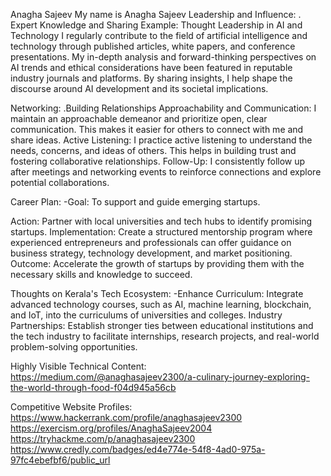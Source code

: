 Anagha Sajeev
My name is Anagha Sajeev
Leadership and Influence:
. Expert Knowledge and Sharing Example: Thought Leadership in AI and Technology I regularly contribute to the field of artificial intelligence and technology through published articles, white papers, and conference presentations. My in-depth analysis and forward-thinking perspectives on AI trends and ethical considerations have been featured in reputable industry journals and platforms. By sharing insights, I help shape the discourse around AI development and its societal implications.

Networking:
.Building Relationships Approachability and Communication: I maintain an approachable demeanor and prioritize open, clear communication. This makes it easier for others to connect with me and share ideas. Active Listening: I practice active listening to understand the needs, concerns, and ideas of others. This helps in building trust and fostering collaborative relationships. Follow-Up: I consistently follow up after meetings and networking events to reinforce connections and explore potential collaborations.

Career Plan:
-Goal: To support and guide emerging startups.

Action: Partner with local universities and tech hubs to identify promising startups. Implementation: Create a structured mentorship program where experienced entrepreneurs and professionals can offer guidance on business strategy, technology development, and market positioning. Outcome: Accelerate the growth of startups by providing them with the necessary skills and knowledge to succeed.

Thoughts on Kerala's Tech Ecosystem:
-Enhance Curriculum: Integrate advanced technology courses, such as AI, machine learning, blockchain, and IoT, into the curriculums of universities and colleges. Industry Partnerships: Establish stronger ties between educational institutions and the tech industry to facilitate internships, research projects, and real-world problem-solving opportunities.

Highly Visible Technical Content:
https://medium.com/@anaghasajeev2300/a-culinary-journey-exploring-the-world-through-food-f04d945a56cb

Competitive Website Profiles:
https://www.hackerrank.com/profile/anaghasajeev2300 https://exercism.org/profiles/AnaghaSajeev2004 https://tryhackme.com/p/anaghasajeev2300 https://www.credly.com/badges/ed4e774e-54f8-4ad0-975a-97fc4ebefbf6/public_url
